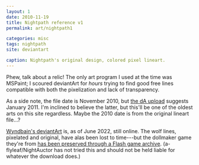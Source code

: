 ```yaml
---
layout: 1
date: 2010-11-19
title: Nightpath reference v1
permalink: art/nightpath1

categories: misc
tags: nightpath
site: deviantart

caption: Nightpath's original design, colored pixel lineart.
---
```

Phew, talk about a relic! The only art program I used at the time was MSPaint; I scoured deviantArt for *hours* trying to find good free lines compatible with both the pixelization and lack of transparency.

As a side note, the file date is November 2010, but [the dA upload](https://www.deviantart.com/a-flyleaf/art/Nightpath-Reference-245327636) suggests January 2011. I'm inclined to believe the latter, but this'll be one of the oldest arts on this site regardless. Maybe the 2010 date is from the original lineart file...?

[Wyndbain's deviantArt](https://www.deviantart.com/a-flyleaf/art/Nightpath-Reference-245327636) is, as of June 2022, still online. The wolf lines, pixelated and original, have alas been lost to time---but the dollmaker game they're from [has been preserved through a Flash game archive](https://www.deviantart.com/wyndbain/journal/Wolf-Maker-Download-Old-Flash-Games-Are-Saved-863352024). (a-flyleaf/NightAuctor has not tried this and should not be held liable for whatever the download does.)